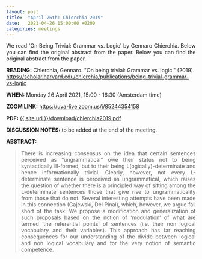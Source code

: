 ```yaml
---
layout: post
title:  "April 26th: Chierchia 2019" 
date:   2021-04-26 15:00:00 +0200
categories: meetings
---
```


<p style="text-align: justify;">
We read 'On	Being	Trivial:	Grammar	vs.	Logic'  by Gennaro Chierchia. Below you can find the original abstract from the paper. Below you can find the original abstract from the paper. 

</p>

<b> READING:</b> Chierchia, Gennaro. "On being trivial: Grammar vs. logic." (2019).
<a href="https://scholar.harvard.edu/chierchia/publications/being-trivial-grammar-vs-logic"  target="_blank" rel="noopener noreferrer"> https://scholar.harvard.edu/chierchia/publications/being-trivial-grammar-vs-logic </a>

<b> WHEN:</b>  Monday 26 April 2021, 15:00 - 16:30 (Amsterdam time)

<b> ZOOM LINK:</b> <a href="https://uva-live.zoom.us/j/85244354158"  target="_blank" rel="noopener noreferrer">https://uva-live.zoom.us/j/85244354158</a>

<b> PDF:</b>  <a href="{{ site.url }}/download/chierchia2019.pdf"  target="_blank" rel="noopener noreferrer">{{ site.url }}/download/chierchia2019.pdf</a>

<b> DISCUSSION NOTES:</b> to be added at the end of the meeting. 

<b> ABSTRACT: </b>

<blockquote>
<p style="text-align: justify;">
There	is	increasing	consensus	on	the idea	that	certain	sentences	perceived	
as	“ungrammatical” owe	their	status	not	to	being	syntactically	ill-formed,	but	to
their	being	L(ogically)-determinate and	hence	informationally	trivial.	Clearly,	
however,	not	every	L-determinate	sentence is	perceived	as	ungrammatical,	which	
raises	the	question	of	whether	there	is	a principled	way	of	sifting	among	the	L-determinate	
sentences those	that	give	rise to	ungrammaticality	from	those	that	do	
not.	Several	interesting	attempts	have	been	made	in	this	connection	(Gajewski, Del	
Pinal),	which, however,	we	argue	fall	short	of	the	task.	We	propose	a	modification	
and	generalization	of	such	proposals	based on	the	notion	of	‘modulation’ of	what	are	
termed	‘the	referential	points’ of	sentences	(i.e.	their non	logical	vocabulary	and	
their	variables).	This	approach	has	far	reaching	consequences	for	our	understanding	
of	the	divide	between logical	and	non	logical	vocabulary	and	for	the	very	notion	of	
semantic	competence.
</p>


</blockquote>
